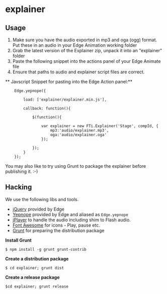explainer
=========

## Usage


1. Make sure you have the audio exported in mp3 and oga (ogg) format. Put these in an audio in your Edge Animation working folder
2. Grab the latest version of the Explainer zip, unpack it into an "explainer" folder
3. Paste the following snippet into the actions panel of your Edge Animate file
4. Ensure that paths to audio and explainer script files are correct.

** Javscript Snippet for pasting into the Edge Action panel:**

		Edge.yepnope({
		
      		load: ['explainer/explainer.min.js'],
      		
      		callback: function(){
      		
          		$(function(){
          		
            		var explainer = new FTi.Explainer('Stage', compId, {
            			mp3:'audio/explainer.mp3', 
            			oga:'audio/explainer.oga'
            		});
            		
          		});          		
      		}
    	});
    	
    	
You may also like to try using Grunt to package the explainer before publishing it. :-)


## Hacking

We use the following libs and tools.

* [jQuery](http://api.jquery.com) provided by Edge
* [Yepnope](http://yepnopejs.com/) provided by Edge and aliased as `Edge.yepnope`
* [jPlayer](http://www.jplayer.org/latest/developer-guide) to handle the audio including shim to Flash audio.
* [Font Awesome](http://fortawesome.github.com/Font-Awesome/) for icons - Play, pause etc.
* [Grunt](https://github.com/gruntjs/grunt/blob/master/docs/toc.md) for preparing the distribution package


**Install Grunt**
	
	$ npm install -g grunt grunt-contrib

**Create a distribution package**
	
	$ cd explainer; grunt dist
 
**Create a release package**

	$cd explainer; grunt release